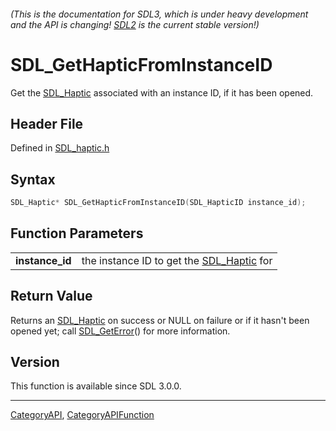 ###### (This is the documentation for SDL3, which is under heavy development and the API is changing! [SDL2](https://wiki.libsdl.org/SDL2/) is the current stable version!)
# SDL_GetHapticFromInstanceID

Get the [SDL_Haptic](SDL_Haptic) associated with an instance ID, if it has been opened.

## Header File

Defined in [SDL_haptic.h](https://github.com/libsdl-org/SDL/blob/main/include/SDL3/SDL_haptic.h)

## Syntax

```c
SDL_Haptic* SDL_GetHapticFromInstanceID(SDL_HapticID instance_id);

```

## Function Parameters

|                     |                                                         |
| ------------------- | ------------------------------------------------------- |
| **instance_id**     | the instance ID to get the [SDL_Haptic](SDL_Haptic) for |

## Return Value

Returns an [SDL_Haptic](SDL_Haptic) on success or NULL on failure or if it
hasn't been opened yet; call [SDL_GetError](SDL_GetError)() for more
information.

## Version

This function is available since SDL 3.0.0.

----
[CategoryAPI](CategoryAPI), [CategoryAPIFunction](CategoryAPIFunction)

